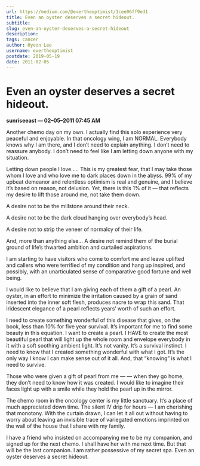 ```yaml
---
url: https://medium.com/@evertheoptimist/1cee06ff9ed1
title: Even an oyster deserves a secret hideout.
subtitle: 
slug: even-an-oyster-deserves-a-secret-hideout
description: 
tags: cancer
author: Hyeon Lee
username: evertheoptimist
postdate: 2019-05-19
date: 2011-02-05
---
```


# Even an oyster deserves a secret hideout.

**sunriseeast — 02–05–2011 07:45 AM**

Another chemo day on my own. I actually find this solo experience very peaceful and enjoyable. In that oncology wing, I am NORMAL. Everybody knows why I am there, and I don’t need to explain anything. I don’t need to reassure anybody. I don’t need to feel like I am letting down anyone with my situation.

Letting down people I love….. This is my greatest fear, that I may take those whom I love and who love me to dark places down in the abyss. 99% of my upbeat demeanor and relentless optimism is real and genuine, and I believe it’s based on reason, not delusion. Yet, there is this 1% of it — that reflects my desire to lift those around me, not take them down.

A desire not to be the millstone around their neck.

A desire not to be the dark cloud hanging over everybody’s head.

A desire not to strip the veneer of normalcy of their life.

And, more than anything else… A desire not remind them of the burial ground of life’s thwarted ambition and curtailed aspirations.

I am starting to have visitors who come to comfort me and leave uplifted and callers who were terrified of my condition and hang up inspired, and possibly, with an unarticulated sense of comparative good fortune and well being.

I would like to believe that I am giving each of them a gift of a pearl. An oyster, in an effort to minimize the irritation caused by a grain of sand inserted into the inner soft flesh, produces nacre to wrap this sand. That iridescent elegance of a pearl reflects years’ worth of such an effort.

I need to create something wonderful of this disease that gives, on the book, less than 10% for five year survival. It’s important for me to find some beauty in this equation. I want to create a pearl. I HAVE to create the most beautiful pearl that will light up the whole room and envelope everybody in it with a soft soothing ambient light. It’s not vanity. It’s a survival instinct. I need to know that I created something wonderful with what I got. It’s the only way I know I can make sense out of it all. And, that “knowing” is what I need to survive.

Those who were given a gift of pearl from me — — when they go home, they don’t need to know how it was created. I would like to imagine their faces light up with a smile while they hold the pearl up in the mirror.

The chemo room in the oncology center is my little sanctuary. It’s a place of much appreciated down time. The silent IV drip for hours — I am cherishing that monotony. With the curtain drawn, I can let it all out without having to worry about leaving an invisible trace of variegated emotions imprinted on the wall of the house that I share with my family.

I have a friend who insisted on accompanying me to be my companion, and signed up for the next chemo. I shall have her with me next time. But that will be the last companion. I am rather possessive of my secret spa. Even an oyster deserves a secret hideout.
